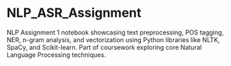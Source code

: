 # NLP_ASR_Assignment
NLP Assignment 1 notebook showcasing text preprocessing, POS tagging, NER, n-gram analysis, and vectorization using Python libraries like NLTK, SpaCy, and Scikit-learn. Part of coursework exploring core Natural Language Processing techniques.
